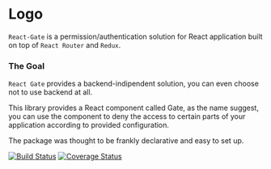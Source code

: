 # Logo

`React-Gate` is a permission/authentication solution for React application built on top of `React Router` and `Redux`.


### The Goal

``React Gate`` provides a backend-indipendent solution, you can even choose not to use backend at all.

This library provides a React component called Gate, as the name suggest, you can use the component to deny the access to certain parts of your application according to provided configuration.

The package was thought to be frankly declarative and easy to set up.


[![Build Status](https://travis-ci.org/extendi/react-gate.svg?branch=master)](https://travis-ci.org/extendi/react-gate)
[![Coverage Status](https://coveralls.io/repos/github/extendi/react-gate/badge.svg?branch=master)](https://coveralls.io/github/extendi/react-gate?branch=master)